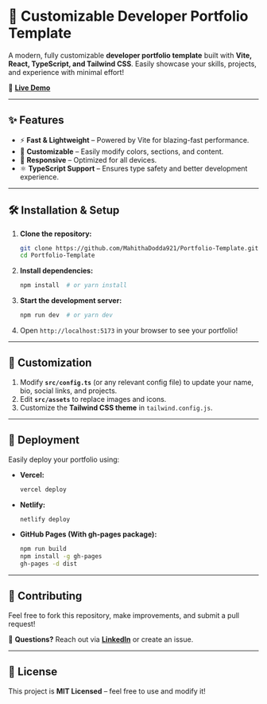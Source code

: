 # 🚀 Customizable Developer Portfolio Template  

A modern, fully customizable **developer portfolio template** built with **Vite, React, TypeScript, and Tailwind CSS**. Easily showcase your skills, projects, and experience with minimal effort!  

🔗 **[Live Demo](https://mahithadodda921.github.io/Portfolio/)**  

---

## ✨ Features  
- ⚡ **Fast & Lightweight** – Powered by Vite for blazing-fast performance.  
- 🎨 **Customizable** – Easily modify colors, sections, and content.   
- 📱 **Responsive** – Optimized for all devices.  
- ⚛️ **TypeScript Support** – Ensures type safety and better development experience.  

---

## 🛠️ Installation & Setup  

1. **Clone the repository:**  
   ```sh
   git clone https://github.com/MahithaDodda921/Portfolio-Template.git
   cd Portfolio-Template
   ```
2. **Install dependencies:**  
   ```sh
   npm install  # or yarn install
   ```
3. **Start the development server:**  
   ```sh
   npm run dev  # or yarn dev
   ```
4. Open `http://localhost:5173` in your browser to see your portfolio!  

---

## 🔧 Customization  
1. Modify **`src/config.ts`** (or any relevant config file) to update your name, bio, social links, and projects.  
2. Edit **`src/assets`** to replace images and icons.  
3. Customize the **Tailwind CSS theme** in `tailwind.config.js`.  

---

## 🚀 Deployment  
Easily deploy your portfolio using:  
- **Vercel:**  
  ```sh
  vercel deploy
  ```
- **Netlify:**  
  ```sh
  netlify deploy
  ```
- **GitHub Pages (With gh-pages package):**  
  ```sh
  npm run build
  npm install -g gh-pages
  gh-pages -d dist
  ```

---

## 🎯 Contributing  
Feel free to fork this repository, make improvements, and submit a pull request!  

📧 **Questions?** Reach out via **[LinkedIn](https://www.linkedin.com/in/mahitha9201/)** or create an issue.  

---

## 📜 License  
This project is **MIT Licensed** – feel free to use and modify it!  
